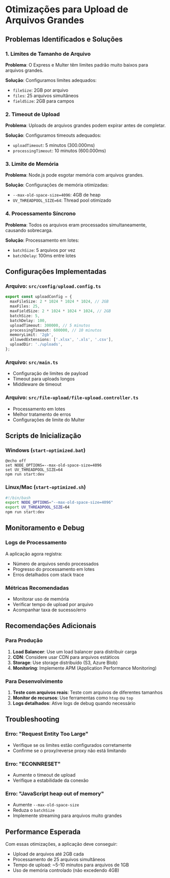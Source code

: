 # Otimizações para Upload de Arquivos Grandes

## Problemas Identificados e Soluções

### 1. Limites de Tamanho de Arquivo

**Problema**: O Express e Multer têm limites padrão muito baixos para arquivos grandes.

**Solução**: Configuramos limites adequados:

- `fileSize`: 2GB por arquivo
- `files`: 25 arquivos simultâneos
- `fieldSize`: 2GB para campos

### 2. Timeout de Upload

**Problema**: Uploads de arquivos grandes podem expirar antes de completar.

**Solução**: Configuramos timeouts adequados:

- `uploadTimeout`: 5 minutos (300.000ms)
- `processingTimeout`: 10 minutos (600.000ms)

### 3. Limite de Memória

**Problema**: Node.js pode esgotar memória com arquivos grandes.

**Solução**: Configurações de memória otimizadas:

- `--max-old-space-size=4096`: 4GB de heap
- `UV_THREADPOOL_SIZE=64`: Thread pool otimizado

### 4. Processamento Síncrono

**Problema**: Todos os arquivos eram processados simultaneamente, causando sobrecarga.

**Solução**: Processamento em lotes:

- `batchSize`: 5 arquivos por vez
- `batchDelay`: 100ms entre lotes

## Configurações Implementadas

### Arquivo: `src/config/upload.config.ts`

```typescript
export const uploadConfig = {
  maxFileSize: 2 * 1024 * 1024 * 1024, // 2GB
  maxFiles: 25,
  maxFieldSize: 2 * 1024 * 1024 * 1024, // 2GB
  batchSize: 5,
  batchDelay: 100,
  uploadTimeout: 300000, // 5 minutos
  processingTimeout: 600000, // 10 minutos
  memoryLimit: '2gb',
  allowedExtensions: ['.xlsx', '.xls', '.csv'],
  uploadDir: './uploads',
};
```

### Arquivo: `src/main.ts`

- Configuração de limites de payload
- Timeout para uploads longos
- Middleware de timeout

### Arquivo: `src/file-upload/file-upload.controller.ts`

- Processamento em lotes
- Melhor tratamento de erros
- Configurações de limite do Multer

## Scripts de Inicialização

### Windows (`start-optimized.bat`)

```batch
@echo off
set NODE_OPTIONS=--max-old-space-size=4096
set UV_THREADPOOL_SIZE=64
npm run start:dev
```

### Linux/Mac (`start-optimized.sh`)

```bash
#!/bin/bash
export NODE_OPTIONS="--max-old-space-size=4096"
export UV_THREADPOOL_SIZE=64
npm run start:dev
```

## Monitoramento e Debug

### Logs de Processamento

A aplicação agora registra:

- Número de arquivos sendo processados
- Progresso do processamento em lotes
- Erros detalhados com stack trace

### Métricas Recomendadas

- Monitorar uso de memória
- Verificar tempo de upload por arquivo
- Acompanhar taxa de sucesso/erro

## Recomendações Adicionais

### Para Produção

1. **Load Balancer**: Use um load balancer para distribuir carga
2. **CDN**: Considere usar CDN para arquivos estáticos
3. **Storage**: Use storage distribuído (S3, Azure Blob)
4. **Monitoring**: Implemente APM (Application Performance Monitoring)

### Para Desenvolvimento

1. **Teste com arquivos reais**: Teste com arquivos de diferentes tamanhos
2. **Monitor de recursos**: Use ferramentas como `htop` ou `top`
3. **Logs detalhados**: Ative logs de debug quando necessário

## Troubleshooting

### Erro: "Request Entity Too Large"

- Verifique se os limites estão configurados corretamente
- Confirme se o proxy/reverse proxy não está limitando

### Erro: "ECONNRESET"

- Aumente o timeout de upload
- Verifique a estabilidade da conexão

### Erro: "JavaScript heap out of memory"

- Aumente `--max-old-space-size`
- Reduza o `batchSize`
- Implemente streaming para arquivos muito grandes

## Performance Esperada

Com essas otimizações, a aplicação deve conseguir:

- Upload de arquivos até 2GB cada
- Processamento de 25 arquivos simultâneos
- Tempo de upload: ~5-10 minutos para arquivos de 1GB
- Uso de memória controlado (não excedendo 4GB)
